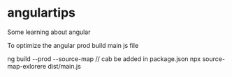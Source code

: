 # angulartips
Some learning about angular

To optimize the angular prod build main js file

ng build --prod --source-map // cab be added in package.json
npx source-map-exlorere dist/main.js 

